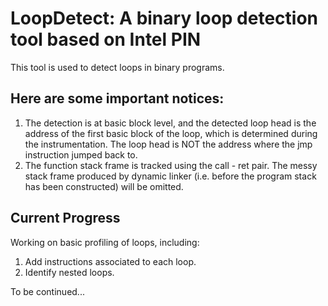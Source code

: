 # LoopDetect: A binary loop detection tool based on Intel PIN

This tool is used to detect loops in binary programs. 

## Here are some important notices:

1. The detection is at basic block level, and the detected loop head is the address of the first basic block of the loop, which is determined during the instrumentation. The loop head is NOT the address where the jmp instruction jumped back to.
2. The function stack frame is tracked using the call - ret pair. The messy stack frame produced by dynamic linker (i.e. before the program stack has been constructed) will be omitted.

## Current Progress

Working on basic profiling of loops, including:
1. Add instructions associated to each loop.
2. Identify nested loops.

To be continued...